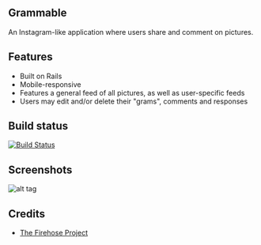 ## Grammable
An Instagram-like application where users share and comment on pictures.

## Features
* Built on Rails
* Mobile-responsive
* Features a general feed of all pictures, as well as user-specific feeds
* Users may edit and/or delete their "grams", comments and responses

## Build status
[![Build Status](https://travis-ci.org/msarit/grammable.svg?branch=master)](https://travis-ci.org/msarit/grammable)

## Screenshots
![alt tag](https://image.ibb.co/jaX25o/grammable_screenshot.png)

## Credits
* [The Firehose Project](https://thefirehoseproject.com)
